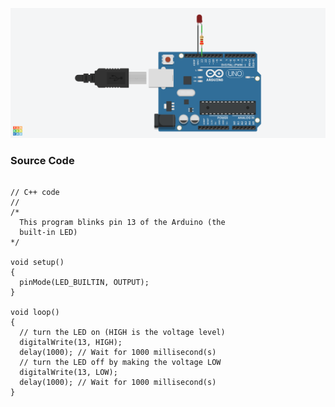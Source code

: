 ![Lesson 1 Hardware Image](/Lesson1/Lesson1.png)

### Source Code

```

// C++ code
//
/*
  This program blinks pin 13 of the Arduino (the
  built-in LED)
*/

void setup()
{
  pinMode(LED_BUILTIN, OUTPUT);
}

void loop()
{
  // turn the LED on (HIGH is the voltage level)
  digitalWrite(13, HIGH);
  delay(1000); // Wait for 1000 millisecond(s)
  // turn the LED off by making the voltage LOW
  digitalWrite(13, LOW);
  delay(1000); // Wait for 1000 millisecond(s)
}
```
